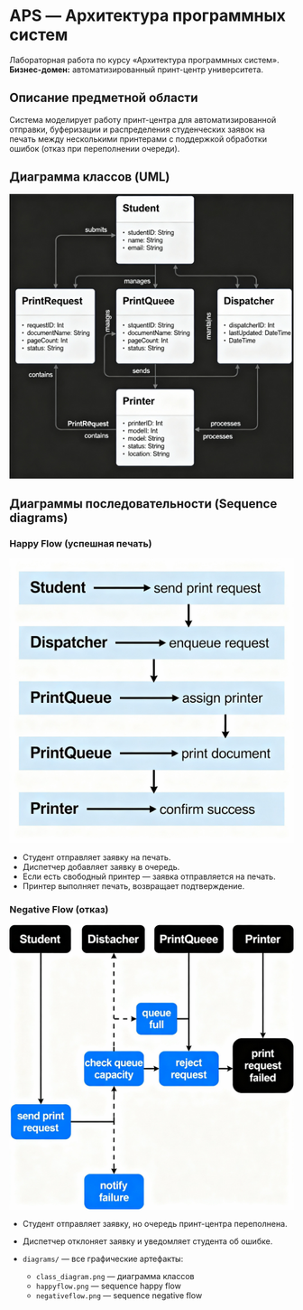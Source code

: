 # APS — Архитектура программных систем

Лабораторная работа по курсу «Архитектура программных систем».  
**Бизнес-домен:** автоматизированный принт-центр университета.


## Описание предметной области

Система моделирует работу принт-центра для автоматизированной отправки, буферизации и распределения студенческих заявок на печать между несколькими принтерами с поддержкой обработки ошибок (отказ при переполнении очереди).


## Диаграмма классов (UML)

![Диаграмма классов](diagrams/class_diagram.png)


## Диаграммы последовательности (Sequence diagrams)

### Happy Flow (успешная печать)

![Happy flow](diagrams/happyflow.png)

- Студент отправляет заявку на печать.
- Диспетчер добавляет заявку в очередь.
- Если есть свободный принтер — заявка отправляется на печать.
- Принтер выполняет печать, возвращает подтверждение.

### Negative Flow (отказ)

![Negative flow](diagrams/negativeflow.png)

- Студент отправляет заявку, но очередь принт-центра переполнена.
- Диспетчер отклоняет заявку и уведомляет студента об ошибке.


- `diagrams/` — все графические артефакты:
  - `class_diagram.png` — диаграмма классов
  - `happyflow.png` — sequence happy flow
  - `negativeflow.png` — sequence negative flow

